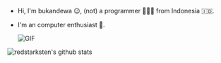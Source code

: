 - Hi, I'm bukandewa 😉, (not) a programmer 👨🏻‍💻 from Indonesia 🇮🇩.
- I'm an computer enthusiast 🐍.

  <img align="center" alt="GIF" src="https://media.giphy.com/media/iIqmM5tTjmpOB9mpbn/giphy.gif" />

![redstarksten's github stats](https://github-readme-stats.vercel.app/api?username=redstarksten&show_icons=true&hide_border=true)
